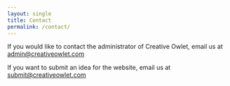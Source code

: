 ```yaml
---
layout: single
title: Contact
permalink: /contact/
---
```


If you would like to contact the administrator of Creative Owlet, email us at admin@creativeowlet.com

If you want to submit an idea for the website, email us at submit@creativeowlet.com